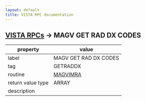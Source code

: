 ```yaml
---
layout: default
title: VISTA RPC documentation
---
```




## [VISTA RPCs](TableOfContent.md) &#8594; MAGV GET RAD DX CODES 

 property | value 
--- | --- 
 label | MAGV GET RAD DX CODES
 tag | GETRADDX
 routine | [MAGVIMRA](http://code.osehra.org/dox/Routine_MAGVIMRA_source.html)
 return value type | ARRAY
 description | 